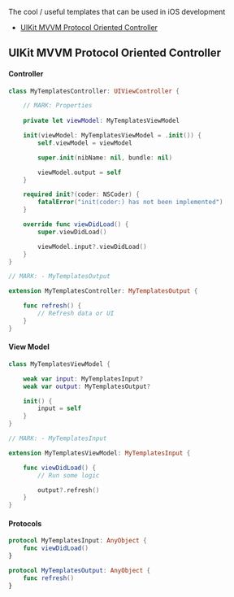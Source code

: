 The cool / useful templates that can be used in iOS development

- [UIKit MVVM Protocol Oriented Controller](#uikit-mvvm-protocol-oriented-controller)

## UIKit MVVM Protocol Oriented Controller
  
#### Controller
```swift
class MyTemplatesController: UIViewController {

    // MARK: Properties
    
    private let viewModel: MyTemplatesViewModel

    init(viewModel: MyTemplatesViewModel = .init()) {
        self.viewModel = viewModel

        super.init(nibName: nil, bundle: nil)

        viewModel.output = self
    }

    required init?(coder: NSCoder) {
        fatalError("init(coder:) has not been implemented")
    }

    override func viewDidLoad() {
        super.viewDidLoad()

        viewModel.input?.viewDidLoad()
    }
}

// MARK: - MyTemplatesOutput

extension MyTemplatesController: MyTemplatesOutput {

    func refresh() {
        // Refresh data or UI
    }
}
```
  
#### View Model
```swift
class MyTemplatesViewModel {

    weak var input: MyTemplatesInput?
    weak var output: MyTemplatesOutput?

    init() {
        input = self
    }
}

// MARK: - MyTemplatesInput

extension MyTemplatesViewModel: MyTemplatesInput {

    func viewDidLoad() {
        // Run some logic

        output?.refresh()
    }
}
```

#### Protocols
```swift
protocol MyTemplatesInput: AnyObject {
    func viewDidLoad()
}

protocol MyTemplatesOutput: AnyObject {
    func refresh()
}
```
